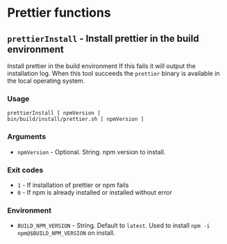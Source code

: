 # Prettier functions


## `prettierInstall` - Install prettier in the build environment

Install prettier in the build environment
If this fails it will output the installation log.
When this tool succeeds the `prettier` binary is available in the local operating system.

### Usage

    prettierInstall [ npmVersion ]
    bin/build/install/prettier.sh [ npmVersion ]

### Arguments

- `npmVersion` - Optional. String. npm version to install.

### Exit codes

- `1` - If installation of prettier or npm fails
- `0` - If npm is already installed or installed without error

### Environment

- `BUILD_NPM_VERSION` - String. Default to `latest`. Used to install `npm -i npm@$BUILD_NPM_VERSION` on install.

